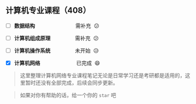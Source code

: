 ## 计算机专业课程（408）

- [ ] **数据结构** &nbsp;&nbsp;&nbsp;&nbsp;&nbsp;&nbsp;&nbsp;&nbsp;&nbsp;&nbsp;&nbsp;&nbsp;&nbsp;&nbsp;&nbsp;&nbsp;&nbsp;&nbsp;&nbsp;&nbsp;&nbsp;&nbsp;&nbsp;&nbsp;&nbsp;&nbsp;&nbsp;需补充&nbsp;&nbsp;:confused:

- [ ] **计算机组成原理** &nbsp;&nbsp;&nbsp;&nbsp;&nbsp;&nbsp;&nbsp;&nbsp;&nbsp;&nbsp;&nbsp;&nbsp;&nbsp;&nbsp;&nbsp;&nbsp;需补充&nbsp;&nbsp;:confused:

- [ ] **计算机操作系统** &nbsp;&nbsp;&nbsp;&nbsp;&nbsp;&nbsp;&nbsp;&nbsp;&nbsp;&nbsp;&nbsp;&nbsp;&nbsp;&nbsp;&nbsp;&nbsp;未开始&nbsp;&nbsp;:disappointed_relieved:

- [x] **计算机网络** &nbsp;&nbsp;&nbsp;&nbsp;&nbsp;&nbsp;&nbsp;&nbsp;&nbsp;&nbsp;&nbsp;&nbsp;&nbsp;&nbsp;&nbsp;&nbsp;&nbsp;&nbsp;&nbsp;&nbsp;&nbsp;&nbsp;&nbsp;&nbsp;已完成&nbsp;&nbsp;:smile:

> 这里整理计算机网络专业课程笔记无论是日常学习还是考研都是适用的，这里暂时还没有全部完成，后续会同步更新。

> 如果对你有帮助的话，给一个你的 `star` 吧
